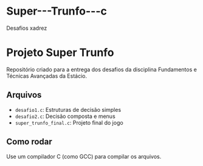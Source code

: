 # Super---Trunfo---c
Desafios xadrez 
# Projeto Super Trunfo

Repositório criado para a entrega dos desafios da disciplina Fundamentos e Técnicas Avançadas da Estácio.

## Arquivos

- `desafio1.c`: Estruturas de decisão simples
- `desafio2.c`: Decisão composta e menus
- `super_trunfo_final.c`: Projeto final do jogo

## Como rodar

Use um compilador C (como GCC) para compilar os arquivos.
